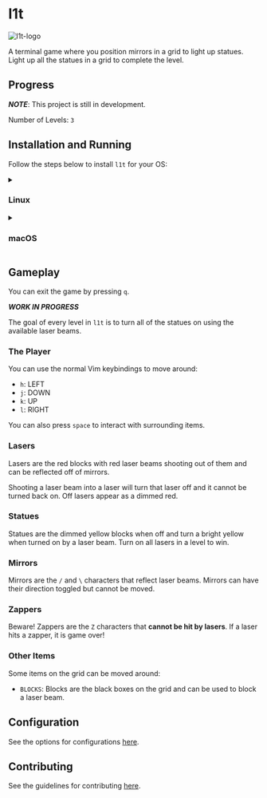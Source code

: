 # l1t

![l1t-logo](https://user-images.githubusercontent.com/45835678/194675329-027fd0d9-e1ee-4149-980b-e2fc7099206e.png)

A terminal game where you position mirrors in a grid to light
up statues. Light up all the statues in a grid to complete
the level.

## Progress

***NOTE***: This project is still in development.

Number of Levels: `3`

## Installation and Running

Follow the steps below to install `l1t` for your OS:

<details>
<summary>
<h3>Linux</h3>
</summary>

- Clone this repository

```bash
git clone https://github.com/alex-laycalvert/l1t
cd ./l1t
```

- Build the project:

```bash
make
```

- Run the game:

```bash
./build/l1t
```

- For development (optional):

```bash
make dev
./build/l1t.dev
```
</details>
<details>
<summary>
<h3>macOS</h3>
</summary>

For macOS users, you will need to make sure that the proper
`ncurses` library is installed on your machine. You can install
[Homebrew](https://brew.sh/) by following the steps on their
website then run `brew install ncurses`.

- Clone this repository

```bash
git clone https://github.com/alex-laycalvert/l1t
cd ./l1t
```

- Build the project:

```bash
make
```

- Run the game:

```bash
./build/l1t
```

- For development (optional):

```bash
make dev
./build/l1t.dev
```
</details>

## Gameplay


You can exit the game by pressing `q`.

***WORK IN PROGRESS***

The goal of every level in `l1t` is to turn all
of the statues on using the available laser beams.

### The Player

You can use the normal Vim keybindings to move around:

- `h`: LEFT
- `j`: DOWN
- `k`: UP
- `l`: RIGHT

You can also press `space` to interact with surrounding
items.

### Lasers

Lasers are the red blocks with red laser beams shooting out
of them and can be reflected off of mirrors.

Shooting a laser beam into a laser will turn that laser off
and it cannot be turned back on. Off lasers appear as a
dimmed red.

### Statues

Statues are the dimmed yellow blocks when off and turn a bright
yellow when turned on by a laser beam. Turn on all lasers in a
level to win.

### Mirrors

Mirrors are the `/` and `\` characters that reflect laser beams.
Mirrors can have their direction toggled but cannot be moved.

### Zappers

Beware! Zappers are the `Z` characters that **cannot be hit by lasers**.
If a laser hits a zapper, it is game over!

### Other Items

Some items on the grid can be moved around:

- `BLOCKS`: Blocks are the black boxes on the grid and can
            be used to block a laser beam.

## Configuration

See the options for configurations [here](docs/CONFIGURATION.md).

## Contributing

See the guidelines for contributing [here](docs/CONTRIBUTING.md).
